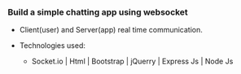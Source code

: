 ### Build a simple chatting app using websocket

- Client(user) and Server(app) real time communication.

- Technologies used:
  - Socket.io | Html | Bootstrap | jQuerry | Express Js | Node Js
